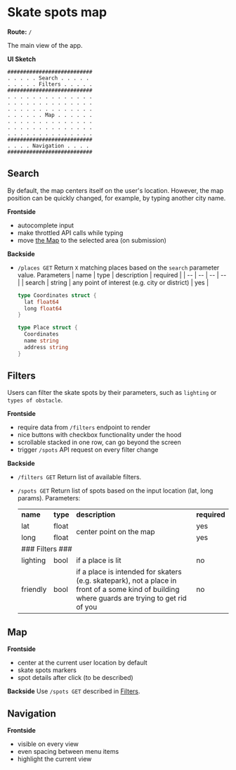# Skate spots map
**Route:** `/`

The main view of the app.

**UI Sketch**
```
###########################
. . . . . Search . . . . . 
. . . . . Filters . . . . . 
###########################
. . . . . . . . . . . . . .
. . . . . . . . . . . . . . 
. . . . . . . . . . . . . . 
. . . . . . Map . . . . . .
. . . . . . . . . . . . . . 
. . . . . . . . . . . . . . 
. . . . . . . . . . . . . . 
###########################
. . . . Navigation . . . . 
###########################
```

## Search
By default, the map centers itself on the user's location. However, the map position can be quickly changed, for example, by typing another city name.

**Frontside**
- autocomplete input
- make throttled API calls while typing
- move [the Map](#map) to the selected area (on submission)

**Backside**
- `/places GET`
  Return `X` matching places based on the `search` parameter value.
  Parameters
  | name | type | description | required |
  | -- | -- | -- | -- |
  | search | string | any point of interest (e.g. city or district) | yes |

  ```go
  type Coordinates struct {
    lat float64
    long float64
  }

  type Place struct {
    Coordinates
    name string
    address string
  }
  ```

## Filters
Users can filter the skate spots by their parameters, such as `lighting` or `types of obstacle`. 

**Frontside**
- require data from `/filters` endpoint to render
- nice buttons with checkbox functionality under the hood
- scrollable stacked in one row, can go beyond the screen
- trigger `/spots` API request on every filter change

**Backside**
- `/filters GET`
  Return list of available filters.

- `/spots GET`
  Return list of spots based on the input location (lat, long params).
  Parameters:
  <table>
    <tr>
      <td><strong>name</strong></td>
      <td><strong>type<strong></td>
      <td><strong>description</strong></td>
      <td><strong>required</strong></td>
    </tr>
    <tr>
      <td>lat</td>
      <td>float</td>
      <td rowspan="2">center point on the map</td>
      <td>yes</td>
    </tr>
    <tr>
      <td>long</td>
      <td>float</td>
      <td>yes</td>
    </tr>
    <tr>
      <td colspan="4">### Filters ###</td>
    </tr>
    <tr>
      <td>lighting</td>
      <td>bool</td>
      <td>if a place is lit</td>
      <td>no</td>

    </tr>
    <tr>
      <td>friendly</td>
      <td>bool</td>
      <td>if a place is intended for skaters (e.g. skatepark), not a place in front of a some kind of building where guards are trying to get rid of you</td>
      <td>no</td>
    </tr>
  </table>
## Map
**Frontside**
- center at the current user location by default
- skate spots markers
- spot details after click (to be described)
  
**Backside**
Use `/spots GET` described in [Filters](#filters).

## Navigation
**Frontside**
- visible on every view
- even spacing between menu items
- highlight the current view